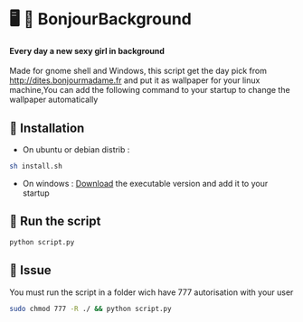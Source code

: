 # 🖥️ 👙 BonjourBackground

#### Every day a new sexy girl in background
Made for gnome shell and Windows, this script get the day pick from http://dites.bonjourmadame.fr and put it as wallpaper for your linux machine,You can add the following command to your startup to change the wallpaper automatically
## 🔧 Installation
* On ubuntu or debian distrib :
```bash
sh install.sh
```

* On windows :
[Download](http://arnaudtriolet.fr/BonjourBackground.zip "Download") the executable version and add it to your startup

## 🏃‍ Run the script
```bash
python script.py
```

## 🐞 Issue
You must run the script in a folder wich have 777 autorisation with your user
```bash
sudo chmod 777 -R ./ && python script.py
```
